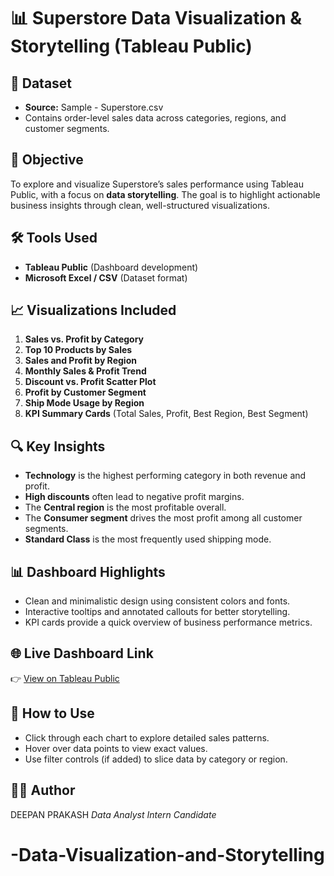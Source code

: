 # 📊 Superstore Data Visualization & Storytelling (Tableau Public)

## 📁 Dataset
- **Source:** Sample - Superstore.csv
- Contains order-level sales data across categories, regions, and customer segments.

## 🎯 Objective
To explore and visualize Superstore’s sales performance using Tableau Public, with a focus on **data storytelling**. The goal is to highlight actionable business insights through clean, well-structured visualizations.

## 🛠 Tools Used
- **Tableau Public** (Dashboard development)
- **Microsoft Excel / CSV** (Dataset format)

## 📈 Visualizations Included
1. **Sales vs. Profit by Category**
2. **Top 10 Products by Sales**
3. **Sales and Profit by Region**
4. **Monthly Sales & Profit Trend**
5. **Discount vs. Profit Scatter Plot**
6. **Profit by Customer Segment**
7. **Ship Mode Usage by Region**
8. **KPI Summary Cards** (Total Sales, Profit, Best Region, Best Segment)

## 🔍 Key Insights
- **Technology** is the highest performing category in both revenue and profit.
- **High discounts** often lead to negative profit margins.
- The **Central region** is the most profitable overall.
- The **Consumer segment** drives the most profit among all customer segments.
- **Standard Class** is the most frequently used shipping mode.

## 📊 Dashboard Highlights
- Clean and minimalistic design using consistent colors and fonts.
- Interactive tooltips and annotated callouts for better storytelling.
- KPI cards provide a quick overview of business performance metrics.

## 🌐 Live Dashboard Link
👉 [View on Tableau Public](https://public.tableau.com/app/profile/deepan.prakash/viz/SuperstoreDataStory_17489402875990/Dashboard1?publish=yes)

## 📌 How to Use
- Click through each chart to explore detailed sales patterns.
- Hover over data points to view exact values.
- Use filter controls (if added) to slice data by category or region.

## 👨‍💻 Author
DEEPAN PRAKASH 
*Data Analyst Intern Candidate*

# -Data-Visualization-and-Storytelling
